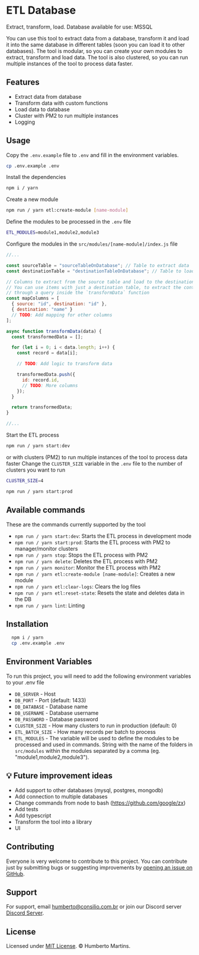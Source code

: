 # ETL Database
Extract, transform, load.
Database available for use: MSSQL

You can use this tool to extract data from a database, transform it and load it into the same database in different tables (soon you can load it to other databases). The tool is modular, so you can create your own modules to extract, transform and load data. The tool is also clustered, so you can run multiple instances of the tool to process data faster.

## Features

- Extract data from database
- Transform data with custom functions
- Load data to database
- Cluster with PM2 to run multiple instances
- Logging

## Usage

Copy the `.env.example` file to `.env` and fill in the environment variables.

```bash
cp .env.example .env
```

Install the dependencies

```bash
npm i / yarn
```

Create a new module

```bash
npm run / yarn etl:create-module [name-module]
```

Define the modules to be processed in the `.env` file

```bash
ETL_MODULES=module1,module2,module3
```

Configure the modules in the `src/modules/[name-module]/index.js` file

```js
//...

const sourceTable = "sourceTableOnDatabase"; // Table to extract data
const destinationTable = "destinationTableOnDatabase"; // Table to load data

// Columns to extract from the source table and load to the destination table.
// You can use items with just a destination table, to extract the content 
// through a query inside the `transformData` function
const mapColumns = [
  { source: "id", destination: "id" },
  { destination: "name" }
  // TODO: Add mapping for other columns
];

async function transformData(data) {
  const transformedData = [];

  for (let i = 0; i < data.length; i++) {
    const record = data[i];

    // TODO: Add logic to transform data

    transformedData.push({
      id: record.id,
      // TODO: More columns
    });
  }

  return transformedData;
}

//...
```

Start the ETL process

```bash
npm run / yarn start:dev
```

or with clusters (PM2) to run multiple instances of the tool to process data faster
Change the `CLUSTER_SIZE` variable in the `.env` file to the number of clusters you want to run

```bash
CLUSTER_SIZE=4
```

```bash
npm run / yarn start:prod
```

## Available commands

These are the commands currently supported by the tool

- `npm run / yarn start:dev`: Starts the ETL process in development mode
- `npm run / yarn start:prod`: Starts the ETL process with PM2 to manager/monitor clusters
- `npm run / yarn stop`: Stops the ETL process with PM2
- `npm run / yarn delete`: Deletes the ETL process with PM2
- `npm run / yarn monitor`: Monitor the ETL process with PM2
- `npm run / yarn etl:create-module [name-module]`: Creates a new module
- `npm run / yarn etl:clear-logs`: Clears the log files
- `npm run / yarn etl:reset-state`: Resets the state and deletes data in the DB
- `npm run / yarn lint`: Linting

## Installation

```bash
  npm i / yarn
  cp .env.example .env
```
    
## Environment Variables

To run this project, you will need to add the following environment variables to your .env file


- `DB_SERVER` - Host
- `DB_PORT` - Port (default: 1433)
- `DB_DATABASE` - Database name
- `DB_USERNAME` - Database username
- `DB_PASSWORD` - Database password
- `CLUSTER_SIZE` - How many clusters to run in production (default: 0)
- `ETL_BATCH_SIZE` - How many records per batch to process
- `ETL_MODULES` - The variable will be used to define the modules to be processed and used in commands. String with the name of the folders in `src/modules` within the modules separated by a comma (eg. "module1,module2,module3").

## 💡 Future improvement ideas

- Add support to other databases (mysql, postgres, mongodb)
- Add connection to multiple databases
- Change commands from node to bash (https://github.com/google/zx)
- Add tests
- Add typescript
- Transform the tool into a library
- UI

## Contributing

Everyone is very welcome to contribute to this project.
You can contribute just by submitting bugs or suggesting improvements by
[opening an issue on GitHub](https://github.com/martinshumberto/database-etl/issues).

## Support

For support, email [humberto@consilio.com.br](mailto:humberto@consilio.com.br) or join our Discord server [Discord Server](https://discord.gg/EAJBUX79cp).

## License

Licensed under [MIT License](LICENSE). © Humberto Martins.
